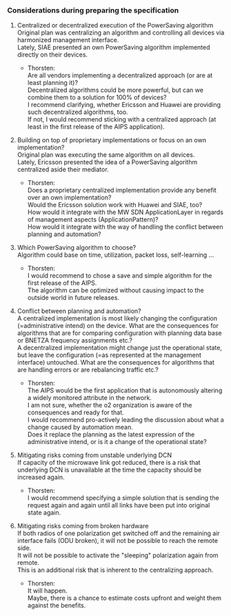 ### Considerations during preparing the specification

1) Centralized or decentralized execution of the PowerSaving algorithm  
  Original plan was centralizing an algorithm and controlling all devices via harmonized management interface.  
  Lately, SIAE presented an own PowerSaving algorithm implemented directly on their devices.  
    - Thorsten:  
      Are all vendors implementing a decentralized approach (or are at least planning it)?  
      Decentralized algorithms could be more powerful, but can we combine them to a solution for 100% of devices?  
      I recommend clarifying, whether Ericsson and Huawei are providing such decentralized algorithms, too.  
      If not, I would recommend sticking with a centralized approach (at least in the first release of the AIPS application).  
 
2) Building on top of proprietary implementations or focus on an own implementation?  
  Original plan was executing the same algorithm on all devices.  
  Lately, Ericsson presented the idea of a PowerSaving algorithm centralized aside their mediator.  
    - Thorsten:  
      Does a proprietary centralized implementation provide any benefit over an own implementation?   
      Would the Ericsson solution work with Huawei and SIAE, too?  
      How would it integrate with the MW SDN ApplicationLayer in regards of management aspects (ApplicationPattern)?  
      How would it integrate with the way of handling the conflict between planning and automation?  
      
3) Which PowerSaving algorithm to choose?  
  Algorithm could base on time, utilization, packet loss, self-learning ...  
    - Thorsten:  
      I would recommend to chose a save and simple algorithm for the first release of the AIPS.  
      The algorithm can be optimized without causing impact to the outside world in future releases.  

4) Conflict between planning and automation?  
  A centralized implementation is most likely changing the configuration (=administrative intend) on the device. What are the consequences for algorithms that are for comparing configuration with planning data base or BNETZA frequency assignments etc.?  
  A decentralized implementation might change just the operational state, but leave the configuration (=as represented at the management interface) untouched. What are the consequences for algorithms that are handling errors or are rebalancing traffic etc.?  
    - Thorsten:  
      The AIPS would be the first application that is autonomously altering a widely monitored attribute in the network.  
      I am not sure, whether the o2 organization is aware of the consequences and ready for that.  
      I would recommend pro-actively leading the discussion about what a change caused by automation mean.  
      Does it replace the planning as the latest expression of the administrative intend, or is it a change of the operational state?  

5) Mitigating risks coming from unstable underlying DCN  
  If capacity of the microwave link got reduced, there is a risk that underlying DCN is unavailable at the time the capacity should be increased again.  
    - Thorsten:  
      I would recommend specifying a simple solution that is sending the request again and again until all links have been put into original state again.  

6) Mitigating risks coming from broken hardware    
  If both radios of one polarization get switched off and the remaining air interface fails (ODU broken), it will not be possible to reach the remote side.  
  It will not be possible to activate the "sleeping" polarization again from remote.  
  This is an additional risk that is inherent to the centralizing approach.  
    - Thorsten:  
      It will happen.  
      Maybe, there is a chance to estimate costs upfront and weight them against the benefits.  
  
